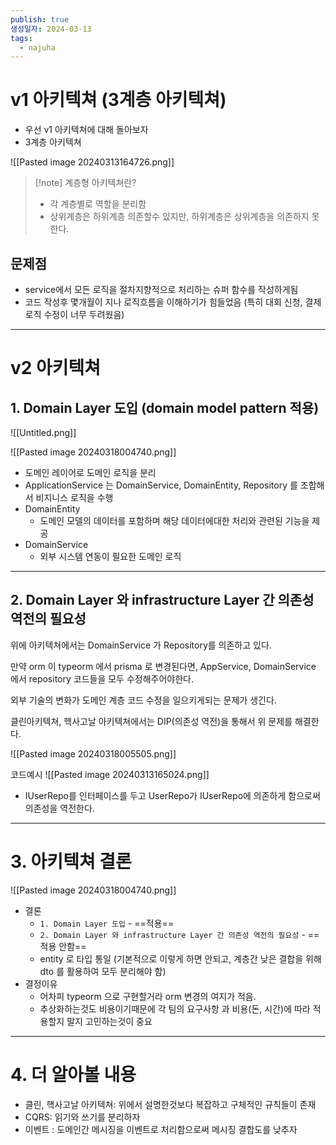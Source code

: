 ```yaml
---
publish: true
생성일자: 2024-03-13
tags:
  - najuha
---
```

# v1 아키텍쳐 (3계층 아키텍쳐)

- 우선 v1 아키텍쳐에 대해 돌아보자
- 3계층 아키텍쳐

![[Pasted image 20240313164726.png]]

>[!note] 계층형 아키텍쳐란?
> 
> - 각 계층별로 역할을 분리함
> - 상위계층은 하위계층 의존할수 있지만, 하위계층은 상위계층을 의존하지 못한다.

## 문제점
- service에서 모든 로직을 절차지향적으로 처리하는 슈퍼 함수를 작성하게됨
- 코드 작성후 몇개월이 지나 로직흐름을 이해하기가 힘들었음 (특히 대회 신청, 결제 로직 수정이 너무 두려웠음)

---

# v2 아키텍쳐

## 1. Domain Layer 도입 (domain model pattern 적용)

![[Untitled.png]]

![[Pasted image 20240318004740.png]]

- 도메인 레이어로 도메인 로직을 분리
- ApplicationService 는 DomainService, DomainEntity, Repository 를 조합해서 비지니스 로직을 수행
- DomainEntity
    - 도메인 모델의 데이터를 포함하며 해당 데이터에대한 처리와 관련된 기능을 제공
- DomainService
    - 외부 시스템 연동이 필요한 도메인 로직

---

## 2. Domain Layer 와 infrastructure Layer 간 의존성 역전의 필요성

위에 아키텍쳐에서는 DomainService 가 Repository를 의존하고 있다.

만약 orm 이 typeorm 에서 prisma 로 변경된다면, AppService, DomainService 에서 repository 코드들을 모두 수정해주어야한다.

외부 기술의 변화가 도메인 계층 코드 수정을 일으키게되는 문제가 생긴다.

클린아키텍쳐, 헥사고날 아키텍쳐에서는 DIP(의존성 역전)을 통해서 위 문제를 해결한다.

![[Pasted image 20240318005505.png]]

코드예시
![[Pasted image 20240313165024.png]]

- IUserRepo를 인터페이스를 두고 UserRepo가 IUserRepo에 의존하게 함으로써 의존성을 역전한다.

---

# 3. 아키텍쳐 결론

![[Pasted image 20240318004740.png]]

- 결론
    - `1. Domain Layer 도입` - ==적용==
    - `2. Domain Layer 와 infrastructure Layer 간 의존성 역전의 필요성` - ==적용 안함==
    - entity 로 타입 통일 (기본적으로 이렇게 하면 안되고, 계층간 낮은 결합을 위해 dto 를 활용하여 모두 분리해야 함)
- 결정이유
    - 어차피 typeorm 으로 구현할거라 orm 변경의 여지가 적음.
    - 추상화하는것도 비용이기때문에 각 팀의 요구사항 과 비용(돈, 시간)에 따라 적용할지 말지 고민하는것이 중요

---

# 4. 더 알아볼 내용

- 클린, 핵사고날 아키텍쳐: 위에서 설명한것보다 복잡하고 구체적인 규칙들이 존재
- CQRS: 읽기와 쓰기를 분리하자
- 이벤트 : 도메인간 메시징을 이벤트로 처리함으로써 메시징 결합도를 낮추자 